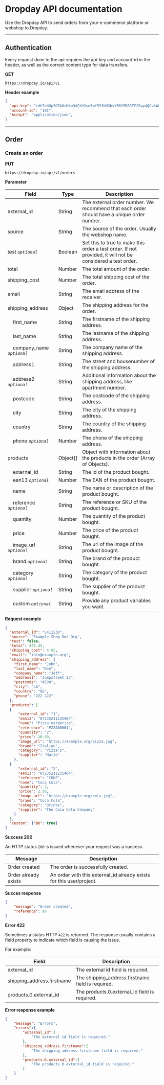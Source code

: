 # Dropday API documentation

Use the Dropday API to send orders from your e-commerce platform or webshop to Dropday. 

---

## Authentication

Every request done to the api requires the api-key and account-id in the header, as well as the correct content type for data transfers.

**GET**

```
https://dropday.io/api/v1
```

**Header example**

```json
{
  "api-key": "tdh7nNUp3DZAHsMtw3dQYhDsm3wf593hMGbyXP6Y5R8DTF2Rwy4QCvkWFYQb",
  "account-id": "101",
  "Accept": "application/json",
}
```

---

## Order

### Create an order

**PUT**

```
https://dropday.io/api/v1/orders
```

**Parameter**

| Field                                             | Type     | Description                                                                 |
| ------------------------------------------------- | -------- | --------------------------------------------------------------------------- |
| external_id                                       | String   | The external order number. We recommend that each order should have a unique order number.       |
| source                                            | String   | The source of the order. Usually the webshop name.                                |
| test *`optional`*                                 | Boolean  | Set this to true to make this order a test order. If not provided, it will not be considered a test order. |
| total                                             | Number   | The total amount of the order.                                         |
| shipping_cost                                     | Number   | The total shipping cost of the order.                                         |
| email                                             | String   | The email address of the receiver.                                         |
| shipping_address                                  | Object   | The shipping address for the order.                                         |
| &nbsp;&nbsp;&nbsp;&nbsp;first_name                 | String   | The firstname of the shipping address.                                                    |
| &nbsp;&nbsp;&nbsp;&nbsp;last_name                  | String   | The lastname of the shipping address.  |
| &nbsp;&nbsp;&nbsp;&nbsp;company_name *`optional`* | String   | The company name of the shipping address.                                                 |
| &nbsp;&nbsp;&nbsp;&nbsp;address1                  | String   | The street and housenumber of the shipping address. |
| &nbsp;&nbsp;&nbsp;&nbsp;address2 *`optional`*     | String   | Additional information about the shipping address, like apartment number.
| &nbsp;&nbsp;&nbsp;&nbsp;postcode                  | String   | The postcode of the shipping address.                                                   |
| &nbsp;&nbsp;&nbsp;&nbsp;city                      | String   | The city of the shipping address.                                           |
| &nbsp;&nbsp;&nbsp;&nbsp;country                   | String   | The country of the shipping address.                                                           |
| &nbsp;&nbsp;&nbsp;&nbsp;phone *`optional`*        | Number   | The phone of the shipping address.                                                            |
| products                                          | Object[] | Object with information about the products in the order (Array of Objects). |
| &nbsp;&nbsp;&nbsp;&nbsp;external_id               | String   | The id of the product bought.                                                                  |
| &nbsp;&nbsp;&nbsp;&nbsp;ean13 *`optional`*        | Number   | The EAN of the product bought.                                                         |
| &nbsp;&nbsp;&nbsp;&nbsp;name                      | String   | The name or description of the product bought.           |
| &nbsp;&nbsp;&nbsp;&nbsp;reference *`optional`*    | String   | The reference or SKU of the product bought.                                                       |
| &nbsp;&nbsp;&nbsp;&nbsp;quantity                  | Number   | The quantity of the product bought.                                                        |
| &nbsp;&nbsp;&nbsp;&nbsp;price                     | Number   | The price of the product bought.                                            |
| &nbsp;&nbsp;&nbsp;&nbsp;image_url *`optional`*    | String   | The url of the image of the product bought.                                       |
| &nbsp;&nbsp;&nbsp;&nbsp;brand *`optional`*        | String   | The brand of the product bought.                                                |
| &nbsp;&nbsp;&nbsp;&nbsp;category *`optional`*     | String   | The category of the product bought.                                                         |
| &nbsp;&nbsp;&nbsp;&nbsp;supplier *`optional`*     | String   | The supplier of the product bought.                                          |
| &nbsp;&nbsp;&nbsp;&nbsp;custom *`optional`*       | String   | Provide any product variables you want.                                          |

**Request example**

```json
{
  "external_id": "L41223D",
  "source": "Example Shop Dot Org",
  "test": false,
  "total": 435.45,
  "shipping_cost": 4.95,
  "email": "info@example.org",
  "shipping_address": {
    "first_name": "John",
    "last_name": "Doe",
    "company_name": "Jeff",
    "address1": "Jumpstreet 23",
    "postcode": "4500",
    "city": "LA",
    "country": "US",
    "phone": "222 222"
  },
  "products": [
  {
      "external_id": "1",
      "ean13": "87235211235464",      
      "name": "Pizza margerita",
      "reference": "PZZA00001",
      "quantity": "2",
      "price": 10.99,
      "image_url": "https://example.org/pizza.jpg",
      "brand": "Italian",
      "category": "Pizza's",
      "supplier": "Mario"    
    },
  {
      "external_id": "2",
      "ean13": "07235211235464",
      "reference": "COKE",
      "name": "Coca Cola",
      "quantity": 2,
      "price": 2.50,
      "image_url": "https://example.org/cola.jpg",
      "brand": "Coca Cola",
      "category": "Drinks",
      "supplier": "The Coca Cola Company" 
    }
  ],
  "custom": {"BO": true}  
}
```

**Success 200**

An HTTP status `200` is issued whenever your request was a success.

| Message        | Description        |
| ------------ | ------------------ |
| Order created      | The order is successfully created. |
| Order already exists      | An order with this external_id already exists for this user\/project.     |


**Succes response**

```json
{
    "message": "Order created",
    "reference": 98
}
```

**Error 422**

Sometimes a status HTTP `422` is returned. The response usually contains a field property to indicate which field is causing the issue.

For example: 


| Field                         | Description                                        |
| ----------------------------- | -------------------------------------------------- |
| external_id                   | The external id field is required.                 |
| shipping_address.firstname    | The shipping_address.firstname field is required.  |
| products.0.external_id        | The products.0.external_id field is required.      |


**Error response example**

```json
{
    "message": "Errors",
    "errors":{
        "external_id":[
            "The external id field is required."
        ],
        "shipping_address.firstname":[
            "The shipping address.firstname field is required."
        ],
        "products.0.external_id":[
            "The products.0.external_id field is required."
        ]
    }
}
```
